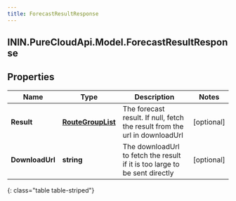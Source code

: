 ```yaml
---
title: ForecastResultResponse
---
```

## ININ.PureCloudApi.Model.ForecastResultResponse

## Properties

|Name | Type | Description | Notes|
|------------ | ------------- | ------------- | -------------|
| **Result** | [**RouteGroupList**](RouteGroupList.html) | The forecast result.  If null, fetch the result from the url in downloadUrl | [optional] |
| **DownloadUrl** | **string** | The downloadUrl to fetch the result if it is too large to be sent directly | [optional] |
{: class="table table-striped"}


